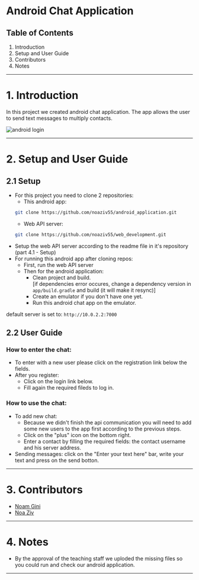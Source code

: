 # Android Chat Application
## Table of Contents
1. Introduction
2. Setup and User Guide
3. Contributors
4. Notes

***

# 1. Introduction

In this project we created android chat application.
The app allows the user to send text messages to multiply contacts.

![android login](https://user-images.githubusercontent.com/92301625/179402613-5444689c-8016-4cd7-a247-5bc20350c43b.png)

***


# 2. Setup and User Guide
## 2.1 Setup

* For this project you need to clone 2 repositories: <br />
  * This android app:
  ```bash
  git clone https://github.com/noaziv55/android_application.git
  ```
  * Web API server:
  ```bash
  git clone https://github.com/noaziv55/web_development.git
  ```
* Setup the web API server according to the readme file in it's repository (part 4.1 - Setup)
* For running this android app after cloning repos:<br />
  * First, run the web API server <br />
  * Then for the android application:
    * Clean project and build. <br/>
    [if dependencies error occures, change a dependency version in `app/build.gradle` and build (it will make it resync)]
    * Create an emulator if you don't have one yet.
    * Run this android chat app on the emulator.
    
default server is set to: `http://10.0.2.2:7000`

## 2.2 User Guide

### How to enter the chat:
* To enter with a new user please click on the registration link below the fields.
* After you register:
  *  Click on the login link below.
  *  Fill again the required fileds to log in.

### How to use the chat:
* To add new chat:
  * Because we didn't finish the api communication you will need to add some new users to the app first according to the previous steps. 
  * Click on the "plus" icon on the bottom right.
  * Enter a contact by filling the required fields: the contact username and his server address.
* Sending messages: click on the "Enter your text here" bar, write your text and press on the send botton.

***

# 3. Contributors

* [Noam Gini](https://github.com/NoamGini)
* [Noa Ziv](https://github.com/noaziv55)

***

# 4. Notes

* By the approval of the teaching staff we uploded the missing files so you could run and check our android application.

***
